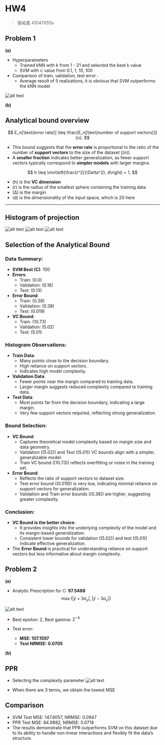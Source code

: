 # HW4
> 張祐嘉 41047055s

## Problem 1
**(a)**
- Hyperparameters 
  - Trained kNN with k from 1 - 21 and selected the best k value
  - SVM with c value from 0.1, 1, 10, 100
- Comparison of train, validation, test error :
  - Average result of 5 realizations, it is obvious that SVM outperforms the kNN model
  
![alt text](error_Rate.png)

**(b)**
## Analytical bound overview
$$
E_n[\text{error rate}] \leq \frac{E_n[\text{number of support vectors}]}{n}.
$$

- This bound suggests that the **error rate** is proportional to the ratio of the number of **support vectors** to the size of the dataset (\(n\)).
- A **smaller fraction** indicates better generalization, as fewer support vectors typically correspond to **simpler models** with larger margins.

$$
h \leq \min\left(\frac{r^2}{\Delta^2}, d\right) + 1,
$$

- \(h\) is the **VC dimension** 
- \(r\) is the radius of the smallest sphere containing the training data
- \(Δ) is the margin
- \(d\) is the dimensionality of the input space, which is 20 here
--- 

## Histogram of projection
![alt text](train_hist.png)
![alt text](val_hist.png)
![alt text](test_hist.png)

## Selection of the Analytical Bound

### Data Summary:
- **SVM Best \(C\)**: 100
- **Errors**:
  - Train: \(0.0\)
  - Validation: \(0.16\)
  - Test: \(0.13\)
- **Error Bound**:
  - Train: \(0.38\)
  - Validation: \(0.38\)
  - Test: \(0.019\)
- **VC Bound**:
  - Train: \(10.73\)
  - Validation: \(5.02\)
  - Test: \(5.01\)

### Histogram Observations:
- **Train Data**:
  - Many points close to the decision boundary.
  - High reliance on support vectors.
  - Indicates high model complexity.
- **Validation Data**:
  - Fewer points near the margin compared to training data.
  - Larger margin suggests reduced complexity compared to training data.
- **Test Data**:
  - Most points far from the decision boundary, indicating a large margin.
  - Very few support vectors required, reflecting strong generalization.

### Bound Selection:
- **VC Bound**:
  - Captures theoretical model complexity based on margin size and data geometry.
  - Validation (\(5.02\)) and Test (\(5.01\)) VC bounds align with a simpler, generalizable model.
  - Train VC bound (\(10.73\)) reflects overfitting or noise in the training set.
- **Error Bound**:
  - Reflects the ratio of support vectors to dataset size.
  - Test error bound (\(0.019\)) is very low, indicating minimal reliance on support vectors for generalization.
  - Validation and Train error bounds (\(0.38\)) are higher, suggesting greater complexity.

### Conclusion:
- **VC Bound is the better choice**:
  - It provides insights into the underlying complexity of the model and its margin-based generalization.
  - Consistent lower bounds for validation (\(5.02\)) and test (\(5.01\)) indicate effective generalization.
- The **Error Bound** is practical for understanding reliance on support vectors but less informative about margin complexity.

## Problem 2
**(a)**
- Analytic Prescription for C: **97.5488**
$$
\max \left( \left| \bar{y} + 3\sigma_y \right|, \left| \bar{y} - 3\sigma_y \right| \right)
$$

![alt text](val_mse.png)


- Best epsilon: 2, Best gamma: $2^{-4}$

- Test error:
  - **MSE: 107.1597**
  - **Test NRMSE: 0.0705**



**(b)**
## PPR
- Selecting the complexity parameter 
![alt text](image.png)

- When there are 3 terms, we obtain the lowest MSE

## Comparison 
- SVM Test MSE: 147.6057, NRMSE: 0.0947
- PPR Test MSE: 84.9882, NRMSE: 0.0718
- The results demonstrate that PPR outperforms SVM on this dataset due to its ability to handle non-linear interactions and flexibly fit the data’s structure. 
